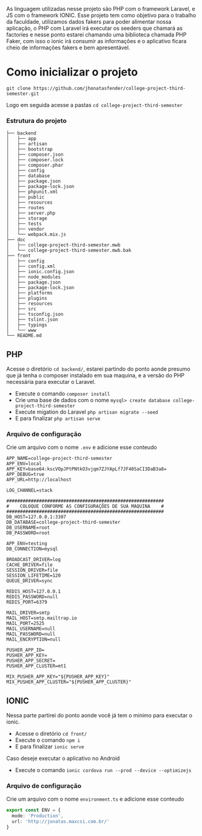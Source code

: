 ﻿As linguagem utilizadas nesse projeto são PHP com o framework Laravel, e JS com o framework IONIC.
Esse projeto tem como objetivo para o trabalho da faculdade, utilizamos dados fakers para poder alimentar nossa aplicação, o PHP com Laravel irá executar os seeders que chamará as factories e nesse ponto estarei chamando uma biblioteca chamada PHP Faker, com isso o ionic irá consumir as informações e o aplicativo ficara cheio de informações fakers e bem apresentável.  

# Como inicializar o projeto

    git clone https://github.com/jhonatasfender/college-project-third-semester.git
Logo em seguida acesse a pastas `cd college-project-third-semester`

### Estrutura do projeto 
```shell
├── backend
│   ├── app
│   ├── artisan
│   ├── bootstrap
│   ├── composer.json
│   ├── composer.lock
│   ├── composer.phar
│   ├── config
│   ├── database
│   ├── package.json
│   ├── package-lock.json
│   ├── phpunit.xml
│   ├── public
│   ├── resources
│   ├── routes
│   ├── server.php
│   ├── storage
│   ├── tests
│   ├── vendor
│   └── webpack.mix.js
├── doc
│   ├── college-project-third-semester.mwb
│   └── college-project-third-semester.mwb.bak
├── front
│   ├── config
│   ├── config.xml
│   ├── ionic.config.json
│   ├── node_modules
│   ├── package.json
│   ├── package-lock.json
│   ├── platforms
│   ├── plugins
│   ├── resources
│   ├── src
│   ├── tsconfig.json
│   ├── tslint.json
│   ├── typings
│   └── www
└── README.md
```
## PHP 
Acesse o diretório `cd backend/`, estarei partindo do ponto aonde presumo que já tenha o composer instalado em sua maquina, e a versão do PHP necessária para executar o Laravel. 

 - Execute o comando `composer install`
 - Crie uma base de dados com o nome `mysql> create database college-project-third-semester`
 - Execute migation do Laravel `php artisan migrate --seed`
 - E para finalizar `php artisan serve`

### Arquivo de configuração
Crie um arquivo com o nome `.env` e adicione esse conteudo
```
APP_NAME=college-project-third-semester
APP_ENV=local
APP_KEY=base64:kscVOpJPtPNtkO3vjqm7ZJYApLf7JF40SaCI3DaB3a8=
APP_DEBUG=true
APP_URL=http://localhost

LOG_CHANNEL=stack

##########################################################
#    COLOQUE CONFORME AS CONFIGURAÇÕES DE SUA MAQUINA    #
##########################################################
DB_HOST=127.0.0.1:3307
DB_DATABASE=college-project-third-semester
DB_USERNAME=root
DB_PASSWORD=root

APP_ENV=testing
DB_CONNECTION=mysql

BROADCAST_DRIVER=log
CACHE_DRIVER=file
SESSION_DRIVER=file
SESSION_LIFETIME=120
QUEUE_DRIVER=sync

REDIS_HOST=127.0.0.1
REDIS_PASSWORD=null
REDIS_PORT=6379

MAIL_DRIVER=smtp
MAIL_HOST=smtp.mailtrap.io
MAIL_PORT=2525
MAIL_USERNAME=null
MAIL_PASSWORD=null
MAIL_ENCRYPTION=null

PUSHER_APP_ID=
PUSHER_APP_KEY=
PUSHER_APP_SECRET=
PUSHER_APP_CLUSTER=mt1

MIX_PUSHER_APP_KEY="${PUSHER_APP_KEY}"
MIX_PUSHER_APP_CLUSTER="${PUSHER_APP_CLUSTER}"

```

## IONIC
Nessa parte partirei do ponto aonde você já tem o minimo para executar o ionic.
 - Acesse o diretório `cd front/`
 - Execute o comando `npm i`
 - E para finalizar `ionic serve`

Caso deseje executar o aplicativo no Android

 - Execute o comando `ionic cordova run --prod --device --optimizejs`

### Arquivo de configuração
Crie um arquivo com o nome `environment.ts` e adicione esse conteudo
```ts
export const ENV = {
  mode: 'Production',
  url: 'http://jonatas.maxcsi.com.br/'
}
```


